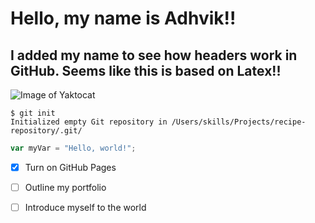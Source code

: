 # Hello, my name is Adhvik!!
## I added my name to see how headers work in GitHub. Seems like this is based on Latex!!


![Image of Yaktocat](https://octodex.github.com/images/yaktocat.png)


```
$ git init
Initialized empty Git repository in /Users/skills/Projects/recipe-repository/.git/
```


``` javascript
var myVar = "Hello, world!";
```

- [x] Turn on GitHub Pages
- [ ] Outline my portfolio
- [ ] Introduce myself to the world












